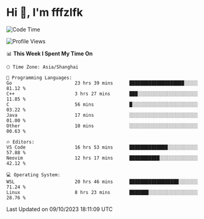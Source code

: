 # Hi 👋, I'm fffzlfk

<!--START_SECTION:waka-->
![Code Time](http://img.shields.io/badge/Code%20Time-492%20hrs%203%20mins-blue)

![Profile Views](http://img.shields.io/badge/Profile%20Views-0-blue)

📊 **This Week I Spent My Time On** 

```text
🕑︎ Time Zone: Asia/Shanghai

💬 Programming Languages: 
Go                       23 hrs 39 mins      ████████████████████░░░░░   81.12 % 
C++                      3 hrs 27 mins       ███░░░░░░░░░░░░░░░░░░░░░░   11.85 % 
C                        56 mins             █░░░░░░░░░░░░░░░░░░░░░░░░   03.22 % 
Java                     17 mins             ░░░░░░░░░░░░░░░░░░░░░░░░░   01.00 % 
Other                    10 mins             ░░░░░░░░░░░░░░░░░░░░░░░░░   00.63 % 

🔥 Editors: 
VS Code                  16 hrs 53 mins      ██████████████░░░░░░░░░░░   57.88 % 
Neovim                   12 hrs 17 mins      ███████████░░░░░░░░░░░░░░   42.12 % 

💻 Operating System: 
WSL                      20 hrs 46 mins      ██████████████████░░░░░░░   71.24 % 
Linux                    8 hrs 23 mins       ███████░░░░░░░░░░░░░░░░░░   28.76 % 
```


 Last Updated on 09/10/2023 18:11:09 UTC
<!--END_SECTION:waka-->
